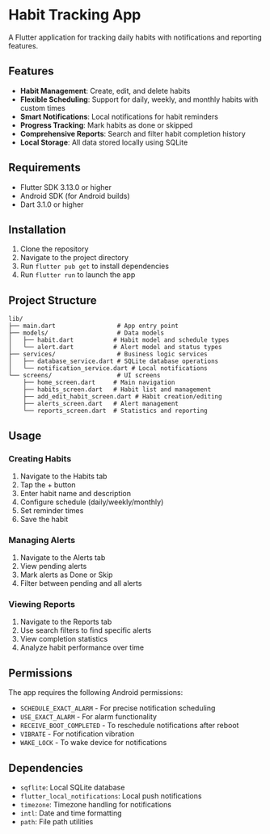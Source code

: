# Habit Tracking App

A Flutter application for tracking daily habits with notifications and reporting features.

## Features

- **Habit Management**: Create, edit, and delete habits
- **Flexible Scheduling**: Support for daily, weekly, and monthly habits with custom times
- **Smart Notifications**: Local notifications for habit reminders
- **Progress Tracking**: Mark habits as done or skipped
- **Comprehensive Reports**: Search and filter habit completion history
- **Local Storage**: All data stored locally using SQLite

## Requirements

- Flutter SDK 3.13.0 or higher
- Android SDK (for Android builds)
- Dart 3.1.0 or higher

## Installation

1. Clone the repository
2. Navigate to the project directory
3. Run `flutter pub get` to install dependencies
4. Run `flutter run` to launch the app

## Project Structure

```
lib/
├── main.dart                 # App entry point
├── models/                   # Data models
│   ├── habit.dart           # Habit model and schedule types
│   └── alert.dart           # Alert model and status types
├── services/                 # Business logic services
│   ├── database_service.dart # SQLite database operations
│   └── notification_service.dart # Local notifications
└── screens/                  # UI screens
    ├── home_screen.dart     # Main navigation
    ├── habits_screen.dart   # Habit list and management
    ├── add_edit_habit_screen.dart # Habit creation/editing
    ├── alerts_screen.dart   # Alert management
    └── reports_screen.dart  # Statistics and reporting
```

## Usage

### Creating Habits
1. Navigate to the Habits tab
2. Tap the + button
3. Enter habit name and description
4. Configure schedule (daily/weekly/monthly)
5. Set reminder times
6. Save the habit

### Managing Alerts
1. Navigate to the Alerts tab
2. View pending alerts
3. Mark alerts as Done or Skip
4. Filter between pending and all alerts

### Viewing Reports
1. Navigate to the Reports tab
2. Use search filters to find specific alerts
3. View completion statistics
4. Analyze habit performance over time

## Permissions

The app requires the following Android permissions:
- `SCHEDULE_EXACT_ALARM` - For precise notification scheduling
- `USE_EXACT_ALARM` - For alarm functionality
- `RECEIVE_BOOT_COMPLETED` - To reschedule notifications after reboot
- `VIBRATE` - For notification vibration
- `WAKE_LOCK` - To wake device for notifications

## Dependencies

- `sqflite`: Local SQLite database
- `flutter_local_notifications`: Local push notifications
- `timezone`: Timezone handling for notifications
- `intl`: Date and time formatting
- `path`: File path utilities

